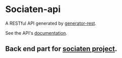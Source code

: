 # Sociaten-api

A RESTful API generated by [generator-rest](https://github.com/diegohaz/generator-rest).

See the API's [documentation](DOCS.md).

## Back end part for [sociaten project](https://github.com/MaksymPrudnik/social-blog).
